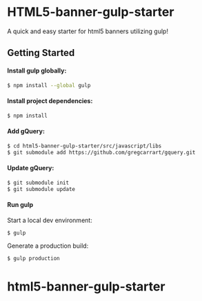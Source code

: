 # HTML5-banner-gulp-starter

A quick and easy starter for html5 banners utilizing gulp!

## Getting Started

#### Install gulp globally:

```sh
$ npm install --global gulp
```

#### Install project dependencies:

```sh
$ npm install
```

#### Add gQuery:

```sh
$ cd html5-banner-gulp-starter/src/javascript/libs
$ git submodule add https://github.com/gregcarrart/gquery.git
```

#### Update gQuery:

```sh
$ git submodule init
$ git submodule update
```

#### Run gulp

Start a local dev environment:
```js
$ gulp
```

Generate a production build:
```js
$ gulp production
```

# html5-banner-gulp-starter
